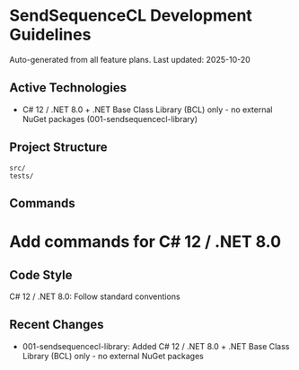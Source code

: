 # SendSequenceCL Development Guidelines

Auto-generated from all feature plans. Last updated: 2025-10-20

## Active Technologies
- C# 12 / .NET 8.0 + .NET Base Class Library (BCL) only - no external NuGet packages (001-sendsequencecl-library)

## Project Structure
```
src/
tests/
```

## Commands
# Add commands for C# 12 / .NET 8.0

## Code Style
C# 12 / .NET 8.0: Follow standard conventions

## Recent Changes
- 001-sendsequencecl-library: Added C# 12 / .NET 8.0 + .NET Base Class Library (BCL) only - no external NuGet packages

<!-- MANUAL ADDITIONS START -->
<!-- MANUAL ADDITIONS END -->
